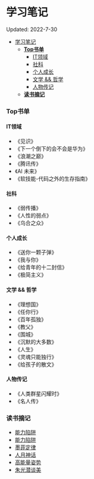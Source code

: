 # 学习笔记
Updated: 2022-7-30

- [学习笔记](#学习笔记)
    - [**Top书单**](#top书单)
      - [IT领域](#it领域)
      - [社科](#社科)
      - [个人成长](#个人成长)
      - [文学 && 哲学](#文学--哲学)
      - [人物传记](#人物传记)
    - [**读书摘记**](#读书摘记)

### **Top书单**
#### IT领域
+ 《见识》
+ 《下一个倒下的会不会是华为》
+ 《浪潮之巅》
+ 《腾讯传》
+ 《AI 未来》
+ 《软技能-代码之外的生存指南》

#### 社科
+ 《弱传播》
+ 《人性的弱点》
+ 《乌合之众》

#### 个人成长
+ 《送你一颗子弹》
+ 《我与你》
+ 《给青年的十二封信》
+ 《极简主义》

#### 文学 && 哲学
+ 《理想国》
+ 《任你行》
+ 《百年孤独》
+ 《教父》
+ 《围城》
+ 《沉默的大多数》
+ 《人生》
+ 《灵魂只能独行》
+ 《给孩子的散文》

#### 人物传记
+ 《人类群星闪耀时》
+ 《名人传》


### **读书摘记**
+ [能力陷阱](./Readings/%E8%83%BD%E5%8A%9B%E9%99%B7%E9%98%B1.html)
+ [能力陷阱](./Readings/%E8%83%BD%E5%8A%9B%E9%99%B7%E9%98%B1.md)
+ [墨菲定律](./Readings/墨菲定律.html)
+ [人月神话](./Readings/人月神话.html)
+ [高能量姿势](./Readings/高能量姿势.html)
+ [朱光潜谈美](./Readings/朱光潜谈美.html)

